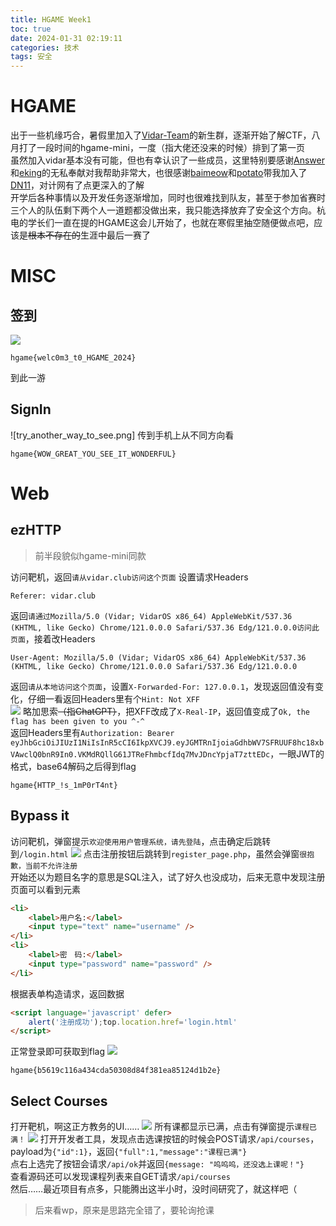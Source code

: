 ```yaml
---
title: HGAME Week1
toc: true
date: 2024-01-31 02:19:11
categories: 技术
tags: 安全
---
```

# HGAME
出于一些机缘巧合，暑假里加入了[Vidar-Team](https://vidar.club/)的新生群，逐渐开始了解CTF<!--more-->，八月打了一段时间的hgame-mini，一度（指大佬还没来的时候）排到了第一页  
虽然加入vidar基本没有可能，但也有幸认识了一些成员，这里特别要感谢[Answer](https://4nsw3r.top/)和[eking](https://ek1ng.com/)的无私奉献对我帮助非常大，也很感谢[baimeow](https://baimeow.cn/)和[potato](https://potat0.cc/)带我加入了[DN11](https://dn11.top/)，对计网有了点更深入的了解  
开学后各种事情以及开发任务逐渐增加，同时也很难找到队友，甚至于参加省赛时三个人的队伍剩下两个人一道题都没做出来，我只能选择放弃了安全这个方向。杭电的学长们一直在提的HGAME这会儿开始了，也就在寒假里抽空随便做点吧，应该是~~根本不存在的~~生涯中最后一赛了

# MISC
## 签到
![](https://s11.ax1x.com/2024/02/25/pFaAenx.png)
```
hgame{welc0m3_t0_HGAME_2024}
```
到此一游

## SignIn
![try_another_way_to_see.png]
传到手机上从不同方向看
```
hgame{WOW_GREAT_YOU_SEE_IT_WONDERFUL}
```

# Web
## ezHTTP
> 前半段貌似hgame-mini同款

访问靶机，返回`请从vidar.club访问这个页面`
设置请求Headers
```
Referer: vidar.club
```
返回`请通过Mozilla/5.0 (Vidar; VidarOS x86_64) AppleWebKit/537.36 (KHTML, like Gecko) Chrome/121.0.0.0 Safari/537.36 Edg/121.0.0.0访问此页面`，接着改Headers
```
User-Agent: Mozilla/5.0 (Vidar; VidarOS x86_64) AppleWebKit/537.36 (KHTML, like Gecko) Chrome/121.0.0.0 Safari/537.36 Edg/121.0.0.0
```
返回`请从本地访问这个页面`，设置`X-Forwarded-For: 127.0.0.1`，发现返回值没有变化，仔细一看返回Headers里有个`Hint: Not XFF`  
![](https://s11.ax1x.com/2024/01/31/pFKR0Hg.png)
略加思索~~（指ChatGPT）~~，把XFF改成了`X-Real-IP`，返回值变成了`Ok, the flag has been given to you ^-^`  
返回Headers里有`Authorization: Bearer eyJhbGciOiJIUzI1NiIsInR5cCI6IkpXVCJ9.eyJGMTRnIjoiaGdhbWV7SFRUUF8hc18xbVAwclQ0bnR9In0.VKMdRQllG61JTReFhmbcfIdq7MvJDncYpjaT7zttEDc`，一眼JWT的格式，base64解码之后得到flag
```
hgame{HTTP_!s_1mP0rT4nt}
```
## Bypass it
访问靶机，弹窗提示`欢迎使用用户管理系统，请先登陆`，点击确定后跳转到`/login.html`
![](https://s11.ax1x.com/2024/01/31/pFKRbgx.png)
点击注册按钮后跳转到`register_page.php`，虽然会弹窗`很抱歉，当前不允许注册`  
开始还以为题目名字的意思是SQL注入，试了好久也没成功，后来无意中发现注册页面可以看到元素  
``` html
<li>
	<label>用户名:</label>
	<input type="text" name="username" />
</li>
<li>
	<label>密　码:</label>
	<input type="password" name="password" />
</li>
```
根据表单构造请求，返回数据
``` html
<script language='javascript' defer>
    alert('注册成功');top.location.href='login.html'
</script>
```
正常登录即可获取到flag
![](https://s11.ax1x.com/2024/01/31/pFKROKK.png)
```
hgame{b5619c116a434cda50308d84f381ea85124d1b2e}
```

## Select Courses
打开靶机，啊这正方教务的UI……
![](https://s11.ax1x.com/2024/01/31/pFKRrNj.png)
所有课都显示已满，点击有弹窗提示`课程已满！`
![](https://s11.ax1x.com/2024/02/25/pFaAEcR.png)
打开开发者工具，发现点击选课按钮的时候会POST请求`/api/courses`，payload为`{"id":1}`，返回`{"full":1,"message":"课程已满"}`  
点右上选完了按钮会请求`/api/ok`并返回`{message: "呜呜呜，还没选上课呢！"}`  
查看源码还可以发现课程列表来自GET请求`/api/courses`  
然后……最近项目有点多，只能腾出这半小时，没时间研究了，就这样吧（
> 后来看wp，原来是思路完全错了，要轮询抢课